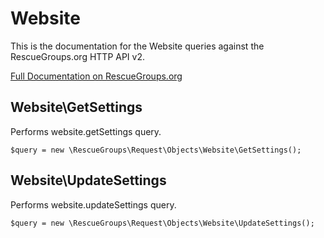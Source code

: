 # Website

This is the documentation for the Website queries against the RescueGroups.org HTTP API v2.

[Full Documentation on RescueGroups.org](https://userguide.rescuegroups.org/display/APIDG/Object+definitions#Objectdefinitions-website)

## Website\GetSettings

Performs website.getSettings query.

    $query = new \RescueGroups\Request\Objects\Website\GetSettings();


## Website\UpdateSettings

Performs website.updateSettings query.

    $query = new \RescueGroups\Request\Objects\Website\UpdateSettings();


